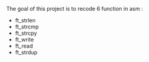 The goal of this project is to recode 6 function in asm : 
- ft_strlen
- ft_strcmp
- ft_strcpy
- ft_write
- ft_read
- ft_strdup

